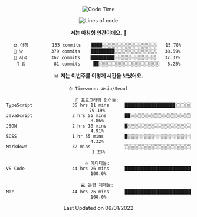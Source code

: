 <div align='center'>
 
<!--START_SECTION:waka-->
![Code Time](http://img.shields.io/badge/Code%20Time-1%2C012%20hrs%2017%20mins-blue)

![Lines of code](https://img.shields.io/badge/%EC%A0%80%EB%8A%94%20%EC%97%AC%ED%83%9C%EA%B9%8C%EC%A7%80%20-59%20Thousand%20%EC%A4%84%EC%9D%98%20%EC%BD%94%EB%93%9C%EB%A5%BC%20%EC%9E%91%EC%84%B1%ED%96%88%EC%96%B4%EC%9A%94.-blue)

**저는 아침형 인간이에요. 🐤** 

```text
🌞 아침         155 commits    ████░░░░░░░░░░░░░░░░░░░░░   15.78% 
🌆 낮　         379 commits    █████████░░░░░░░░░░░░░░░░   38.59% 
🌃 저녁         367 commits    █████████░░░░░░░░░░░░░░░░   37.37% 
🌙 밤　         81 commits     ██░░░░░░░░░░░░░░░░░░░░░░░   8.25%

```


📊 **저는 이번주를 이렇게 시간을 보냈어요.** 

```text
⌚︎ Timezone: Asia/Seoul

💬 프로그래밍 언어들: 
TypeScript               35 hrs 11 mins      ███████████████████░░░░░░   79.19% 
JavaScript               3 hrs 56 mins       ██░░░░░░░░░░░░░░░░░░░░░░░   8.86% 
JSON                     2 hrs 10 mins       █░░░░░░░░░░░░░░░░░░░░░░░░   4.91% 
SCSS                     1 hr 55 mins        █░░░░░░░░░░░░░░░░░░░░░░░░   4.32% 
Markdown                 32 mins             ░░░░░░░░░░░░░░░░░░░░░░░░░   1.23%

🔥 에디터들: 
VS Code                  44 hrs 26 mins      █████████████████████████   100.0%

💻 운영 체제들: 
Mac                      44 hrs 26 mins      █████████████████████████   100.0%

```


 Last Updated on 09/01/2022
<!--END_SECTION:waka-->
 </div>
<!---
Emewjin/Emewjin is a ✨ special ✨ repository because its `README.md` (this file) appears on your GitHub profile.
You can click the Preview link to take a look at your changes.
--->
